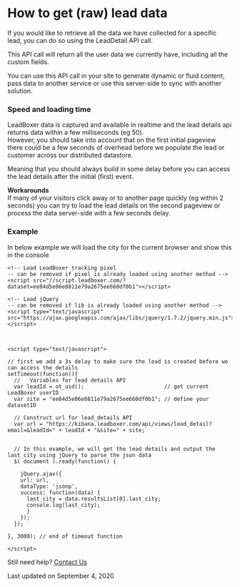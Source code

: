 # How to get (raw) lead data

If you would like to retrieve all the data we have collected for a specific lead, you can do so using the LeadDetail API call.

This API call will return all the user data we currently have, including all the custom fields.

You can use this API call in your site to generate dynamic or fluid content, pass data to another service or use this server-side to sync with another solution.

### Speed and loading time

LeadBoxer data is captured and available in realtime and the lead details api returns data within a few milliseconds (eg 50).\
However, you should take into account that on the first initial pageview there could be a few seconds of overhead before we populate the lead or customer across our distributed datastore.&#x20;

Meaning that you should always build in some delay before you can access the lead details after the initial (first) event. &#x20;

**Workarounds**\
If many of your visitors click away or to another page quickly (eg within 2 seconds) you can try to load the lead details on the second pageview or process the data server-side with a few seconds delay.

### Example

In below example we will load the city for the current browser and show this in the console

```
<!-- Load LeadBoxer tracking pixel 
-- can be removed if pixel is already loaded using another method -->    
<script src="//script.leadboxer.com/?dataset=ee84d5e06e8811e79a2675ee660df0b1"></script> 

<!-- Load jQuery 
-- can be removed if lib is already loaded using another method -->
<script type="text/javascript" src="https://ajax.googleapis.com/ajax/libs/jquery/1.7.2/jquery.min.js"></script>  



<script type="text/javascript">

// first we add a 3s delay to make sure the lead is created before we can access the details
setTimeout(function(){   
  //   Variables for lead details API
  var leadId = ot_uid();                         // get current LeadBoxer userID
  var site = "ee84d5e06e8811e79a2675ee660df0b1"; // define your datasetID
  
  // Construct url for lead_details API
  var url = "https://kibana.leadboxer.com/api/views/lead_detail?email=&leadId=" + leadId + "&site=" + site;


  // In this example, we will get the lead details and output the last_city using jQuery to parse the json data
  $( document ).ready(function() {

    jQuery.ajax({
    url: url,
    dataType: 'jsonp',
    success: function(data) {
      last_city = data.resultsList[0].last_city;
      console.log(last_city);
	  }
	});
  });

}, 3000); // end of timeout function	

</script>
```

Still need help? [Contact Us](broken-reference)

Last updated on September 4, 2020
